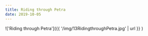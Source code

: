 ```yaml
---
title: Riding through Petra
date: 2019-10-05
---
```


!['Riding through Petra']({{ '/img/13RidingthroughPetra.jpg' | url }} )